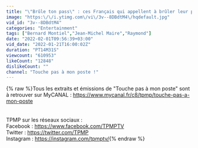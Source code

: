 ```yaml
---
title: "\"Brûle ton pass\" : ces Français qui appellent à brûler leur pass sanitaire !"
image: "https:\/\/i.ytimg.com\/vi\/3v--8DBdtM4\/hqdefault.jpg"
vid_id: "3v--8DBdtM4"
categories: "Entertainment"
tags: ["Bernard Montiel","Jean-Michel Maire","Raymond"]
date: "2022-02-01T09:56:39+03:00"
vid_date: "2022-01-21T16:00:02Z"
duration: "PT14M31S"
viewcount: "610953"
likeCount: "12848"
dislikeCount: ""
channel: "Touche pas à mon poste !"
---
```

{% raw %}Tous les extraits et émissions de &quot;Touche pas à mon poste&quot; sont à retrouver sur MyCANAL : <a rel="nofollow" target="blank" href="https://www.mycanal.fr/c8/tpmp/touche-pas-a-mon-poste">https://www.mycanal.fr/c8/tpmp/touche-pas-a-mon-poste</a><br /><br /><br />TPMP sur les réseaux sociaux :<br />Facebook : <a rel="nofollow" target="blank" href="https://www.facebook.com/TPMPTV">https://www.facebook.com/TPMPTV</a><br />Twitter : <a rel="nofollow" target="blank" href="https://twitter.com/TPMP">https://twitter.com/TPMP</a><br />Instagram : <a rel="nofollow" target="blank" href="https://instagram.com/tpmptv/">https://instagram.com/tpmptv/</a>{% endraw %}
